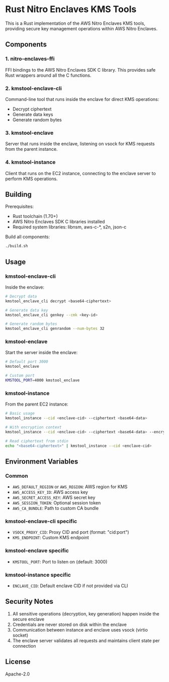 # Rust Nitro Enclaves KMS Tools

This is a Rust implementation of the AWS Nitro Enclaves KMS tools, providing secure key management operations within AWS Nitro Enclaves.

## Components

### 1. nitro-enclaves-ffi
FFI bindings to the AWS Nitro Enclaves SDK C library. This provides safe Rust wrappers around all the C functions.

### 2. kmstool-enclave-cli
Command-line tool that runs inside the enclave for direct KMS operations:
- Decrypt ciphertext
- Generate data keys
- Generate random bytes

### 3. kmstool-enclave
Server that runs inside the enclave, listening on vsock for KMS requests from the parent instance.

### 4. kmstool-instance
Client that runs on the EC2 instance, connecting to the enclave server to perform KMS operations.

## Building

Prerequisites:
- Rust toolchain (1.70+)
- AWS Nitro Enclaves SDK C libraries installed
- Required system libraries: libnsm, aws-c-*, s2n, json-c

Build all components:
```bash
./build.sh
```

## Usage

### kmstool-enclave-cli
Inside the enclave:
```bash
# Decrypt data
kmstool_enclave_cli decrypt <base64-ciphertext>

# Generate data key
kmstool_enclave_cli genkey --cmk <key-id>

# Generate random bytes
kmstool_enclave_cli genrandom --num-bytes 32
```

### kmstool-enclave
Start the server inside the enclave:
```bash
# Default port 3000
kmstool_enclave

# Custom port
KMSTOOL_PORT=4000 kmstool_enclave
```

### kmstool-instance
From the parent EC2 instance:
```bash
# Basic usage
kmstool_instance --cid <enclave-cid> --ciphertext <base64-data>

# With encryption context
kmstool_instance --cid <enclave-cid> --ciphertext <base64-data> --encryption-context '{"key":"value"}'

# Read ciphertext from stdin
echo "<base64-ciphertext>" | kmstool_instance --cid <enclave-cid>
```

## Environment Variables

### Common
- `AWS_DEFAULT_REGION` or `AWS_REGION`: AWS region for KMS
- `AWS_ACCESS_KEY_ID`: AWS access key
- `AWS_SECRET_ACCESS_KEY`: AWS secret key
- `AWS_SESSION_TOKEN`: Optional session token
- `AWS_CA_BUNDLE`: Path to custom CA bundle

### kmstool-enclave-cli specific
- `VSOCK_PROXY_CID`: Proxy CID and port (format: "cid:port")
- `KMS_ENDPOINT`: Custom KMS endpoint

### kmstool-enclave specific
- `KMSTOOL_PORT`: Port to listen on (default: 3000)

### kmstool-instance specific
- `ENCLAVE_CID`: Default enclave CID if not provided via CLI

## Security Notes

1. All sensitive operations (decryption, key generation) happen inside the secure enclave
2. Credentials are never stored on disk within the enclave
3. Communication between instance and enclave uses vsock (virtio socket)
4. The enclave server validates all requests and maintains client state per connection

## License

Apache-2.0